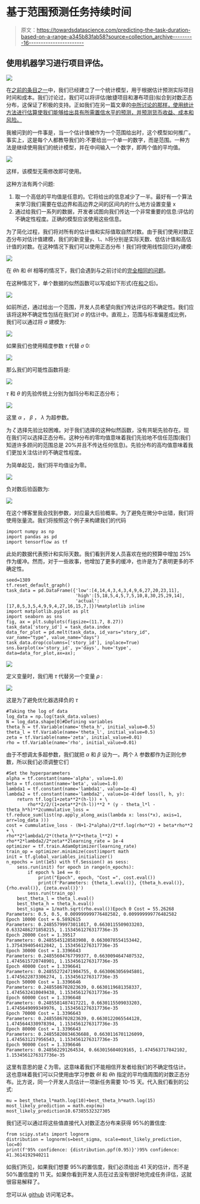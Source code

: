 # 基于范围预测任务持续时间

> 原文：<https://towardsdatascience.com/predicting-the-task-duration-based-on-a-range-a345b83fab58?source=collection_archive---------16----------------------->

## 使用机器学习进行项目评估。

![](img/4c9589a39efcb10aea70e57ee234b535.png)

在[之前的条目之一](https://medium.com/@michaellarionov/using-statistics-in-agile-estimation-ead56236de64)中，我们已经建立了一个统计模型，用于根据估计预测实际项目时间和成本。我们讨论过，我们可以将评估(敏捷项目和瀑布项目)拟合到对数正态分布，这保证了积极的支持。正如我们在另一篇文章的[中所讨论的那样，使用统计方法进行估算使我们能够给出具有所需置信水平的预测，并预测货币收益、成本和风险。](/agile-estimation-part-ii-80bba09b9fc1)

我被问到的一件事是，当一个估计值被作为一个范围给出时，这个模型如何推广。事实上，这是每个人都教导我们的:不要给出一个单一的数字，而是范围。一种方法是继续使用我们的统计模型，并在中间输入一个数字，即两个值的平均值。

![](img/6c9d51d7e9304ebcf05612bf6037761d.png)

这样，该模型无需修改即可使用。

这种方法有两个问题:

1.  取一个高低的平均值是任意的。它将给出的信息减少了一半。最好有一个算法来学习我们需要在低边界和高边界之间的区间内的什么地方设置变量 x
2.  通过给我们一系列的数据，开发者试图向我们传达一个非常重要的信息:评估的不确定性程度。正确的模型应该使用这些信息。

为了简化过程，我们将对所有的估计值和实际值取自然对数。由于我们使用对数正态分布对估计值建模，我们的新变量`y`、`l`、`h`将分别是实际天数、低估计值和高估计值的对数。在这种情况下我们可以使用正态分布！我们将使用线性回归对`y`建模:

![](img/f4a8f553eb16b48f3de623a407fbe594.png)

在 *θh* 和 *θl* 相等的情况下，我们会遇到与之前讨论的[完全相同的问题](https://medium.com/@michaellarionov/using-statistics-in-agile-estimation-ead56236de64)。

在这种情况下，单个数据的似然函数可以写成如下形式(在[和](https://en.wikipedia.org/wiki/Bayesian_linear_regression)之后)。

![](img/080bb5abde8df75461cd9b4f2dd2f043.png)

如前所述，通过给出一个范围，开发人员希望向我们传达评估的不确定性。我们应该将这种不确定性包括在我们对 *σ* 的估计中。直观上，范围与标准偏差成比例，我们可以通过将 *σ* 建模为:

![](img/33f442a43f18f1ce99a23928876500d2.png)

如果我们也使用精度参数 *τ* 代替 *σ* 0:

![](img/60b357c6579f28f9ac0dad2a70fdcef1.png)

那么我们的可能性函数将是:

![](img/13be8a6d7641736c736fcc803b590481.png)

*τ* 和 *θ* 的先验传统上分别为伽玛分布和正态分布；

![](img/2354c8716b566de63cf9b80fcb570a3d.png)

这里 *α* ， *β* ， *λ* 为超参数。

为 *ζ* 选择先验比较困难。对于我们选择的这种似然函数，没有共轭先验存在。现在我们可以选择正态分布。这种分布的零均值意味着我们先验地不信任范围(我们知道许多顾问的范围总是 20%并且不传达任何信息)。先验分布的高均值意味着我们更加关注估计的不确定性程度。

为简单起见，我们将平均值设为零。

![](img/d25625e4458a286efe63f2fec1785274.png)

负对数后验函数为:

![](img/2fc71ef473736aeb1239af3c6258f1df.png)

在这个博客里我会找到参数，对应最大后验概率。为了避免在微分中出错，我们将使用张量流。我们将按照这个例子来构建我们的代码

```
import numpy as np
import pandas as pd
import tensorflow as tf
```

此处的数据代表预计和实际天数。我们看到开发人员喜欢在他的预算中增加 25%作为缓冲。然而，对于一些故事，他增加了更多的缓冲，也许是为了表明更多的不确定性。

```
seed=1389
tf.reset_default_graph()
task_data = pd.DataFrame({'low':[4,14,4,3,4,3,4,9,6,27,20,23,11],
                          'high':[5,18,5,4,5,7,5,10,8,30,25,29,14],
                          'actual':[17,8,5,3,5,4,9,9,4,27,16,15,7,]})%matplotlib inline
import matplotlib.pyplot as plt
import seaborn as sns
fig, ax = plt.subplots(figsize=(11.7, 8.27))
task_data['story_id'] = task_data.index
data_for_plot = pd.melt(task_data, id_vars="story_id", var_name="type", value_name="days")
task_data.drop(columns=['story_id'], inplace=True)
sns.barplot(x='story_id', y='days', hue='type', data=data_for_plot,ax=ax);
```

![](img/907ed6ee133b88914c867b2e121e3ab1.png)

定义变量时，我们用 *τ* 代替另一个变量 *ρ* :

![](img/cffe5d00d366378105d973a41e781e42.png)

这是为了避免优化器选择负的 *τ*

```
#Taking the log of data
log_data = np.log(task_data.values)
N = log_data.shape[0]#Defining variables
theta_h = tf.Variable(name='theta_h', initial_value=0.5)
theta_l = tf.Variable(name='theta_l', initial_value=0.5)
zeta = tf.Variable(name='zeta', initial_value=0.01)
rho = tf.Variable(name='rho', initial_value=0.01)
```

由于不想调太多超参数，我们就把 *α* 和 *β* 设为一。两个 *λ* 参数都作为正则化参数，所以我们必须调整它们

```
#Set the hyperparameters
alpha = tf.constant(name='alpha', value=1.0)
beta = tf.constant(name='beta', value=1.0)
lambda1 = tf.constant(name='lambda1', value=1e-4)
lambda2 = tf.constant(name='lambda2', value=1e-4)def loss(l, h, y):
    return tf.log(1+zeta**2*(h-l)) + \
        rho**2/2/(1+zeta**2*(h-l))**2 * (y - theta_l*l - theta_h*h)**2cummulative_loss = tf.reduce_sum(list(np.apply_along_axis(lambda x: loss(*x), axis=1, arr=log_data )))
cost = cummulative_loss - (N+1-2*alpha)/2*tf.log(rho**2) + beta*rho**2 + \
rho**2*lambda1/2*(theta_h**2+theta_l**2) + rho**2*lambda2/2*zeta**2learning_rate = 1e-4
optimizer = tf.train.AdamOptimizer(learning_rate)
train_op = optimizer.minimize(cost)import math
init = tf.global_variables_initializer()
n_epochs = int(1e5) with tf.Session() as sess:
    sess.run(init) for epoch in range(n_epochs):
        if epoch % 1e4 == 0:
            print("Epoch", epoch, "Cost =", cost.eval())
            print(f'Parameters: {theta_l.eval()}, {theta_h.eval()}, {rho.eval()}, {zeta.eval()}')
        sess.run(train_op)
    best_theta_l = theta_l.eval()
    best_theta_h = theta_h.eval()
    best_sigma = 1/math.sqrt(rho.eval())Epoch 0 Cost = 55.26268
Parameters: 0.5, 0.5, 0.009999999776482582, 0.009999999776482582
Epoch 10000 Cost = 6.5892615
Parameters: 0.24855799973011017, 0.6630115509033203, 0.6332486271858215, 1.1534561276317736e-35
Epoch 20000 Cost = 1.39517
Parameters: 0.2485545128583908, 0.6630078554153442, 1.3754394054412842, 1.1534561276317736e-35
Epoch 30000 Cost = 1.3396643
Parameters: 0.24855604767799377, 0.6630094647407532, 1.4745615720748901, 1.1534561276317736e-35
Epoch 40000 Cost = 1.3396641
Parameters: 0.24855272471904755, 0.6630063056945801, 1.4745622873306274, 1.1534561276317736e-35
Epoch 50000 Cost = 1.3396646
Parameters: 0.2485586702823639, 0.6630119681358337, 1.4745632410049438, 1.1534561276317736e-35
Epoch 60000 Cost = 1.3396648
Parameters: 0.2485581487417221, 0.6630115509033203, 1.4745649099349976, 1.1534561276317736e-35
Epoch 70000 Cost = 1.3396643
Parameters: 0.2485586702823639, 0.6630122065544128, 1.4745644330978394, 1.1534561276317736e-35
Epoch 80000 Cost = 1.3396643
Parameters: 0.24855820834636688, 0.6630116701126099, 1.4745631217956543, 1.1534561276317736e-35
Epoch 90000 Cost = 1.3396646
Parameters: 0.248562291264534, 0.663015604019165, 1.474563717842102, 1.1534561276317736e-35
```

这里有意思的是 *ζ* 为零。这意味着我们不能相信开发者给我们的不确定性估计。这也意味着我们可以只使用由学习参数 *θl* 和 *θh* 指定的平均值周围的对数正态分布。比方说，同一个开发人员估计一项新任务需要 10-15 天。代入我们看到的公式:

```
mu = best_theta_l*math.log(10)+best_theta_h*math.log(15)
most_likely_prediction = math.exp(mu)    
most_likely_prediction10.67385532327305
```

我们还可以通过将这些值直接代入对数正态分布来获得 95%的置信度:

```
from scipy.stats import lognorm
distribution = lognorm(s=best_sigma, scale=most_likely_prediction, loc=0)
print(f'95% confidence: {distribution.ppf(0.95)}')95% confidence: 41.3614192940211
```

如我们所见，如果我们想要 95%的置信度，我们必须给出 41 天的估计，而不是 50%置信度的 11 天。如果你看到开发人员在过去没有很好地完成任务评估，这就很容易解释了。

您可以从 [github](https://github.com/mlarionov/machine_learning_POC/blob/master/agile_estimation/range_estimates.ipynb) 访问笔记本。